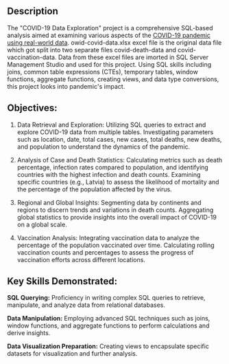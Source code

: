 ## Description
The "COVID-19 Data Exploration" project is a comprehensive SQL-based analysis aimed at examining various aspects of the 
[COVID-19 pandemic using real-world data](https://ourworldindata.org/covid-deaths#explore-the-global-data-on-confirmed-covid-19-deaths).
owid-covid-data.xlsx excel file is the original data file which got split into two separate files covid-death-data and covid-vaccination-data.
Data from these excel files are imorted in SQL Server Management Studio and used for this project.
Using SQL skills including joins, common table expressions (CTEs), temporary tables, 
window functions, aggregate functions, creating views, and data type conversions, this project looks into pandemic's impact.

## Objectives:
1. Data Retrieval and Exploration:
Utilizing SQL queries to extract and explore COVID-19 data from multiple tables.
Investigating parameters such as location, date, total cases, new cases, total deaths, new deaths, and population to understand the dynamics of the pandemic.

2. Analysis of Case and Death Statistics:
Calculating metrics such as death percentage, infection rates compared to population, and identifying countries with the highest infection and death counts.
Examining specific countries (e.g., Latvia) to assess the likelihood of mortality and the percentage of the population affected by the virus.

3. Regional and Global Insights:
Segmenting data by continents and regions to discern trends and variations in death counts.
Aggregating global statistics to provide insights into the overall impact of COVID-19 on a global scale.

4. Vaccination Analysis:
Integrating vaccination data to analyze the percentage of the population vaccinated over time.
Calculating rolling vaccination counts and percentages to assess the progress of vaccination efforts across different locations.
                                          
## Key Skills Demonstrated:
**SQL Querying:** Proficiency in writing complex SQL queries to retrieve, manipulate, and analyze data from relational databases.

**Data Manipulation:** Employing advanced SQL techniques such as joins, window functions, and aggregate functions to perform calculations and derive insights.

**Data Visualization Preparation:** Creating views to encapsulate specific datasets for visualization and further analysis.
